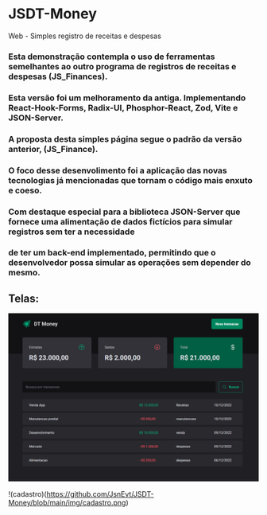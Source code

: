 # JSDT-Money
Web - Simples registro de receitas e despesas

### Esta demonstração contempla o uso de ferramentas semelhantes ao outro programa de registros de receitas e despesas (JS_Finances).
### Esta versão foi um melhoramento da antiga. Implementando React-Hook-Forms, Radix-UI, Phosphor-React, Zod, Vite e JSON-Server.

### A proposta desta simples página segue o padrão da versão anterior, (JS_Finance).
### O foco desse desenvolimento foi a aplicação das novas tecnologias já mencionadas que tornam o código mais enxuto e coeso.
### Com destaque especial para a biblioteca JSON-Server que fornece uma alimentação de dados fictícios para simular registros sem ter a necessidade
### de ter um back-end implementado, permitindo que o desenvolvedor possa simular as operações sem depender do mesmo.

## Telas:

![inicio](https://github.com/JsnEvt/JSDT-Money/blob/main/img/resumo.png)

!(cadastro)(https://github.com/JsnEvt/JSDT-Money/blob/main/img/cadastro.png)
